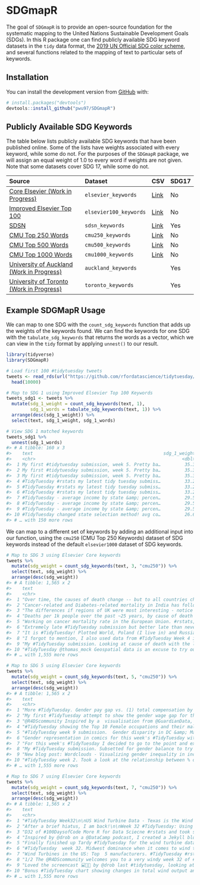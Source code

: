 
<!-- README.md is generated from README.Rmd. Please edit that file -->

# SDGmapR

<!-- badges: start -->
<!-- badges: end -->

The goal of `SDGmapR` is to provide an open-source foundation for the
systematic mapping to the United Nations Sustainable Development Goals
(SDGs). In this R package one can find publicly available SDG keyword
datasets in the `tidy` data format, the [2019 UN Official SDG color
scheme](https://www.un.org/sustainabledevelopment/wp-content/uploads/2019/01/SDG_Guidelines_AUG_2019_Final.pdf),
and several functions related to the mapping of text to particular sets
of keywords.

## Installation

You can install the development version from
[GitHub](https://github.com/) with:

``` r
# install.packages("devtools")
devtools::install_github("pwu97/SDGmapR")
```

## Publicly Available SDG Keywords

The table below lists publicly available SDG keywords that have been
published online. Some of the lists have weights associated with every
keyword, while some do not. For the purposes of the `SDGmapR` package,
we will assign an equal weight of 1.0 to every word if weights are not
given. Note that some datasets cover SDG 17, while some do not.

| Source                                                                                                                             | Dataset                | CSV                                                                                      | SDG17 |
|:-----------------------------------------------------------------------------------------------------------------------------------|:-----------------------|:-----------------------------------------------------------------------------------------|:------|
| [Core Elsevier (Work in Progress)](https://data.mendeley.com/datasets/87txkw7khs/1)                                                | `elsevier_keywords`    | [Link](https://github.com/pwu97/SDGmapR/blob/main/datasets/elsevier_keywords.csv)        | No    |
| [Improved Elsevier Top 100](https://data.mendeley.com/datasets/9sxdykm8s4/2)                                                       | `elsevier100_keywords` | [Link](https://github.com/pwu97/SDGmapR/blob/main/datasets/elsevier100_keywords.csv)     | No    |
| [SDSN](https://ap-unsdsn.org/regional-initiatives/universities-sdgs/)                                                              | `sdsn_keywords`        | [Link](https://github.com/pwu97/SDGmapR/blob/main/datasets/sdsn_keywords.csv)            | Yes   |
| [CMU Top 250 Words](https://www.cmu.edu/leadership/the-provost/provost-priorities/sustainability-initiative/sdg-definitions.html)  | `cmu250_keywords`      | [Link](https://github.com/pwu97/SDGmapR/blob/main/datasets/cmu250_keywords_cleaned.csv)  | No    |
| [CMU Top 500 Words](https://www.cmu.edu/leadership/the-provost/provost-priorities/sustainability-initiative/sdg-definitions.html)  | `cmu500_keywords`      | [Link](https://github.com/pwu97/SDGmapR/blob/main/datasets/cmu500_keywords_cleaned.csv)  | No    |
| [CMU Top 1000 Words](https://www.cmu.edu/leadership/the-provost/provost-priorities/sustainability-initiative/sdg-definitions.html) | `cmu1000_keywords`     | [Link](https://github.com/pwu97/SDGmapR/blob/main/datasets/cmu1000_keywords_cleaned.csv) | No    |
| [University of Auckland (Work in Progress)](https://www.sdgmapping.auckland.ac.nz/)                                                | `auckland_keywords`    |                                                                                          | Yes   |
| [University of Toronto (Work in Progress)](https://data.utoronto.ca/sustainable-development-goals-sdg-report/sdg-report-appendix/) | `toronto_keywords`     |                                                                                          | Yes   |

## Example SDGMapR Usage

We can map to one SDG with the `count_sdg_keywords` function that adds
up the weights of the keywords found. We can find the keywords for one
SDG with the `tabulate_sdg_keywords` that returns the words as a vector,
which we can view in the `tidy` format by applying `unnest()` to our
result.

``` r
library(tidyverse)
library(SDGmapR)

# Load first 100 #tidytuesday tweets
tweets <- read_rds(url("https://github.com/rfordatascience/tidytuesday/blob/master/data/2019/2019-01-01/tidytuesday_tweets.rds?raw=true")) %>%
  head(10000)

# Map to SDG 1 using Improved Elsevier Top 100 Keywords
tweets_sdg1 <- tweets %>%
  mutate(sdg_1_weight = count_sdg_keywords(text, 1),
         sdg_1_words = tabulate_sdg_keywords(text, 1)) %>%
  arrange(desc(sdg_1_weight)) %>%
  select(text, sdg_1_weight, sdg_1_words)

# View SDG 1 matched keywords
tweets_sdg1 %>%
  unnest(sdg_1_words)
#> # A tibble: 160 x 3
#>    text                                                 sdg_1_weight sdg_1_words
#>    <chr>                                                       <dbl> <chr>      
#>  1 My first #tidytuesday submission, week 5. Pretty ba…         35.3 poverty    
#>  2 My first #tidytuesday submission, week 5. Pretty ba…         35.3 unemployme…
#>  3 My first #tidytuesday submission, week 5. Pretty ba…         35.3 income     
#>  4 #TidyTuesday #rstats my latest tidy tuesday submiss…         33.2 poverty    
#>  5 #TidyTuesday #rstats my latest tidy tuesday submiss…         33.2 poor       
#>  6 #TidyTuesday #rstats my latest tidy tuesday submiss…         33.2 income     
#>  7 #TidyTuesday - average income by state &amp; percen…         29.5 poverty    
#>  8 #TidyTuesday - average income by state &amp; percen…         29.5 income     
#>  9 #TidyTuesday - average income by state &amp; percen…         29.5 people     
#> 10 #TidyTuesday changed state selection method! avg co…         26.6 poverty    
#> # … with 150 more rows
```

We can map to a different set of keywords by adding an additional input
into our function, using the `cmu250` (CMU Top 250 Keywords) dataset of
SDG keywords instead of the default `elsevier1000` dataset of SDG
keywords.

``` r
# Map to SDG 3 using Elsevier Core keywords
tweets %>%
  mutate(sdg_weight = count_sdg_keywords(text, 3, "cmu250")) %>%
  select(text, sdg_weight) %>%
  arrange(desc(sdg_weight))
#> # A tibble: 1,565 x 2
#>    text                                                               sdg_weight
#>    <chr>                                                                   <dbl>
#>  1 "Over time, the causes of death change -- but to all countries ch…      3678.
#>  2 "Cancer-related and Diabetes-related mortality in India has follo…      3347.
#>  3 "The differences if regions of UK were most interesting - notice …      2212.
#>  4 "Deaths per 1k people over the past ~25 years, by cause of death …      2205.
#>  5 "Working on cancer mortality rate in the European Union. #rstats,…      1904.
#>  6 "Extremely late #TidyTuesday submission but better late than neve…      1904.
#>  7 "It is #TidyTuesday! Plotted World, Poland (I live in) and Russia…      1886.
#>  8 "I forgot to mention, I also used data from #TidyTuesday Week 4 i…       704.
#>  9 "My #TidyTuesday submission. Looking at cause of death with the l…       565.
#> 10 "#TidyTuesday @thomas_mock Geospatial data is an excuse to try ou…       565.
#> # … with 1,555 more rows

# Map to SDG 5 using Elsevier Core keywords
tweets %>%
  mutate(sdg_weight = count_sdg_keywords(text, 5, "cmu250")) %>%
  select(text, sdg_weight) %>%
  arrange(desc(sdg_weight))
#> # A tibble: 1,565 x 2
#>    text                                                               sdg_weight
#>    <chr>                                                                   <dbl>
#>  1 "More #TidyTuesday. Gender pay gap vs. (1) total compensation by …       975.
#>  2 "My first #TidyTuesday attempt to show the gender wage gap for th…       907.
#>  3 "@R4DScommunity Inspired by a  visualisation from @GuardianData, …       907.
#>  4 "#TidyTuesday showing the Top 10 Female occupations and their mal…       728.
#>  5 "#TidyTuesday week 9 submission.  Gender disparity in DC &amp; Ma…       631.
#>  6 "Gender representation in comics for this week's #TidyTuesday wit…       607.
#>  7 "For this week's #TidyTuesday I decided to go to the point and ex…       602.
#>  8 "My #TidyTuesday submission. Subsetted for gender balance to try …       525.
#>  9 "New blog post: Wordclouds - Visualizing gender inequality in inc…       525.
#> 10 "#TidyTuesday week 2. Took a look at the relationship between % o…       511.
#> # … with 1,555 more rows

# Map to SDG 7 using Elsevier Core keywords
tweets %>%
  mutate(sdg_weight = count_sdg_keywords(text, 7, "cmu250")) %>%
  select(text, sdg_weight) %>%
  arrange(desc(sdg_weight))
#> # A tibble: 1,565 x 2
#>    text                                                               sdg_weight
#>    <chr>                                                                   <dbl>
#>  1 "#TidyTuesday Week32\n\nUS Wind Turbine Data - Texas is the Wind …       677.
#>  2 "After a brief hiatus, I am back!\n\nWeek 32 #TidyTuesday: Using …       426.
#>  3 "D32 of #100DaysofCode More R for Data Sciecne #rstats and took s…       426.
#>  4 "Inspired by @drob on a @DataCamp podcast, I created a Jekyll blo…       426.
#>  5 "Finally finished up Tardy #TidyTuesday for the wind turbine data…       426.
#>  6 "#TidyTuesday  week 32. Midwest dominance when it comes to wind t…       321.
#>  7 "Wind Turbines in the US: Top  5 manufacturers. #TidyTuesday #rst…       321.
#>  8 "1/2 The @R4DScommunity welcomes you to a very windy week 32 of #…       275.
#>  9 "Loved the screencast 💻👨‍💻 by @drob last #tidytuesday, looking at…       275.
#> 10 "Bonus #TidyTuesday chart showing changes in total wind output an…       227.
#> # … with 1,555 more rows
```

<!-- What is special about using `README.Rmd` instead of just `README.md`? You can include R chunks like so: -->
<!-- ```{r cars} -->
<!-- summary(cars) -->
<!-- ``` -->
<!-- You'll still need to render `README.Rmd` regularly, to keep `README.md` up-to-date. `devtools::build_readme()` is handy for this. You could also use GitHub Actions to re-render `README.Rmd` every time you push. An example workflow can be found here: <https://github.com/r-lib/actions/tree/master/examples>. -->
<!-- You can also embed plots, for example: -->
<!-- ```{r pressure, echo = FALSE} -->
<!-- plot(pressure) -->
<!-- ``` -->
<!-- In that case, don't forget to commit and push the resulting figure files, so they display on GitHub and CRAN. -->
